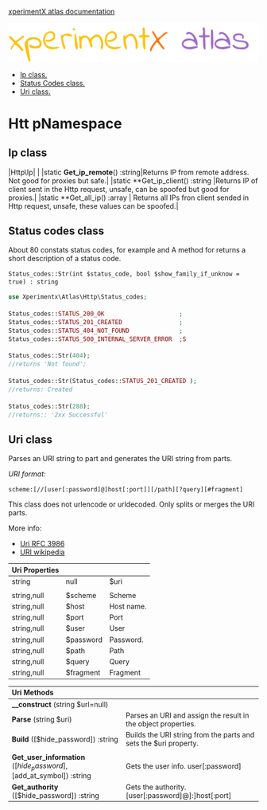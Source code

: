 [xperimentX atlas documentation](README.md) 

![xperimentx atlas](images/atlas.png) 

* [Ip class.](#ip-class)
* [Status Codes class.](#status-codes-class)
* [Uri class.](#uri-class)


# Htt pNamespace

## Ip class
|Http\Ip|         |
|static **Get_ip_remote**() :string|Returns IP from remote address. Not good for proxies but safe.|
|static **Get_ip_client() :string |Returns IP of client sent in the Http request, unsafe, can be spoofed  but good for proxies.|
|static **Get_all_ip() :array | Returns all IPs fron client sended in Http request, unsafe, these values can be spoofed.|
 

## Status codes class

About 80 constats status codes, for example  and A method for returns a short description of a status code.

```
Status_codes::Str(int $status_code, bool $show_family_if_unknow = true) : string
```

```php
use Xperimentx\Atlas\Http\Status_codes;

Status_codes::STATUS_200_OK                     ;
Status_codes::STATUS_201_CREATED                ;   
Status_codes::STATUS_404_NOT_FOUND              ;
Status_codes::STATUS_500_INTERNAL_SERVER_ERROR  ;S

Status_codes::Str(404); 
//returns 'Not found';

Status_codes::Str(Status_codes::STATUS_201_CREATED ); 
//returns: Created

Status_codes::Str(288);
//returns:: '2xx Successful'
```


## Uri class

 Parses an URI string to part  and generates the URI string  from parts.


*URI format:*
```
scheme:[//[user[:password]@]host[:port]][/path][?query][#fragment]
```

This class does not urlencode or urldecoded. Only splits or merges the URI parts.

More info:
* [Uri RFC 3986](https://tools.ietf.org/html/rfc3986#section-3.2.2)
* [URI wikipedia](https://en.wikipedia.org/wiki/Uniform_Resource_Identifier)


|Uri Properties|           |                        |
|:-------------|:----------|:-----------------------|
| string|null  |$uri       |Full URI parsed or built|
|              |           |                        |
| string,null  |$scheme    |Scheme                  |
| string,null  |$host      |Host name.              |
| string,null  |$port      |Port                    |
| string,null  |$user      |User                    |
| string,null  |$password  |Password.               |
| string,null  |$path      |Path                    |
| string,null  |$query     |Query                   |
| string,null  |$fragment  |Fragment                |

    
| Uri Methods                                 |                       |
|:--------------------------------------------|:----------------------|
|**__construct** (string $url=null)           |                       |
|**Parse** (string $uri)                      |Parses an URI and assign the result in the object properties. |
|**Build** ([$hide_password]) :string         |Builds the URI string  from the parts and sets the $uri property.|
|                                             |                       |
|**Get_user_information** ([$hide_password], [$add_at_symbol]) :string| Gets the user info. user[:password]|
|**Get_authority** ([$hide_password]) :string | Gets the authority. [user[:password]@]:]host[:port] |
    

    